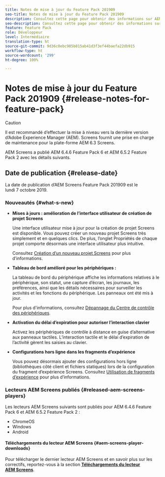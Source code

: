 ```yaml
---
title: Notes de mise à jour du Feature Pack 201909
seo-title: Notes de mise à jour du Feature Pack 201909
description: Consultez cette page pour obtenir des informations sur AEM Screens Feature Pack 201909, publié le mercredi 31 juillet 2019.
seo-description: Consultez cette page pour obtenir des informations sur AEM Screens Feature Pack 201909, publié le lundi 7 octobre 2019.
feature: Feature Pack
role: Développeur
level: Intermédiaire
translation-type: ht
source-git-commit: 9d36c0ebc985b815ab41d3f3ef44baefa22db915
workflow-type: ht
source-wordcount: '299'
ht-degree: 100%

---
```



# Notes de mise à jour du Feature Pack 201909 {#release-notes-for-feature-pack}

>[!CAUTION]
>
>Il est recommandé d’effectuer la mise à niveau vers la dernière version d’Adobe Experience Manager (AEM). Screens fournit une prise en charge de maintenance pour la plate-forme AEM 6.3 Screens.

AEM Screens a publié AEM 6.4.6 Feature Pack 6 et AEM 6.5.2 Feature Pack 2 avec les détails suivants.

## Date de publication {#release-date}

La date de publication d’AEM Screens Feature Pack 201909 est le lundi 7 octobre 2019.

### Nouveautés {#what-s-new}

* **Mises à jours : amélioration de l’interface utilisateur de création de projet Screens**

   Une interface utilisateur mise à jour pour la création de projet Screens est disponible. Vous pouvez créer un nouveau projet Screens très simplement et en quelques clics. De plus, l’onglet Propriétés de chaque projet comporte désormais une interface utilisateur plus intuitive.

   Consultez [Création d’un nouveau projet Screens](creating-a-screens-project.md) pour plus d’informations.

* **Tableau de bord amélioré pour les périphériques :**

   La tableau de bord du périphérique affiche les informations relatives à le périphérique, son statut, une capture d’écran, les journaux, les préférences, ainsi que les détails nécessaires pour surveiller les activités et les fonctions du périphérique. Les panneaux ont été mis à jour.

   Pour plus d&#39;informations, consultez [Dépannage du Centre de contrôle des périphériques](monitoring-screens.md).

* **Activation du délai d’expiration pour autoriser l’interaction clavier**

   Activez les périphériques de contrôle à distance en guise d’alternative aux panneaux tactiles. L’interaction tactile et le délai d’expiration de l’activité gèrent les saisies au clavier.

* **Configurations hors ligne dans les fragments d’expérience**

   Vous pouvez désormais ajouter des configurations hors ligne (bibliothèques côté client et fichiers statiques) lors de la configuration du fragment d’expérience Screens.
Consultez [Utilisation de fragments d’expérience](experience-fragments-in-screens.md) pour plus d’informations.

### Lecteurs AEM Screens publiés {#released-aem-screens-players}

Les lecteurs AEM Screens suivants sont publiés pour AEM 6.4.6 Feature Pack 6 et AEM 6.5.2 Feature Pack 2 :

* ChromeOS
* Windows
* Android

#### Téléchargements du lecteur AEM Screens {#aem-screens-player-downloads}

Pour télécharger le dernier lecteur AEM Screens et en savoir plus sur les correctifs, reportez-vous à la section [**Téléchargements du lecteur AEM Screens**](https://download.macromedia.com/screens/).
